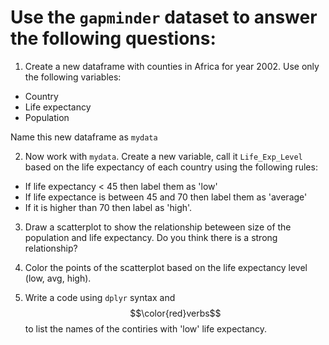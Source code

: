 # Use the  ``gapminder`` dataset to answer the following questions:

1. Create a new dataframe with counties in Africa for year 2002. Use only the following variables:
- Country
- Life expectancy
- Population

Name this new dataframe as ``mydata``

2. Now work with ``mydata``. Create a new variable, call it ``Life_Exp_Level`` based on the life expectancy of each country using the following rules:
- If life expectancy < 45 then label them as 'low'
- If life expectance is between 45 and 70 then label them as 'average'
- If it is higher than 70 then label as 'high'.

3. Draw a scatterplot to show the relationship beteween size of the population and life expectancy.  Do you think there is a strong relationship?

4. Color the points of the scatterplot based on the life expectancy level (low, avg, high).

5. Write a code using ``dplyr`` syntax and $$\color{red}verbs$$ to list the names of the contiries with 'low' life expectancy.


